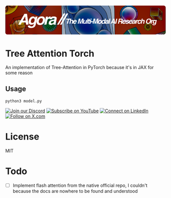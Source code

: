 [![Multi-Modality](agorabanner.png)](https://discord.com/servers/agora-999382051935506503)

# Tree Attention Torch

An implementation of Tree-Attention in PyTorch because it's in JAX for some reason

## Usage
```bash
python3 model.py
```

[![Join our Discord](https://img.shields.io/badge/Discord-Join%20our%20server-5865F2?style=for-the-badge&logo=discord&logoColor=white)](https://discord.gg/agora-999382051935506503) [![Subscribe on YouTube](https://img.shields.io/badge/YouTube-Subscribe-red?style=for-the-badge&logo=youtube&logoColor=white)](https://www.youtube.com/@kyegomez3242) [![Connect on LinkedIn](https://img.shields.io/badge/LinkedIn-Connect-blue?style=for-the-badge&logo=linkedin&logoColor=white)](https://www.linkedin.com/in/kye-g-38759a207/) [![Follow on X.com](https://img.shields.io/badge/X.com-Follow-1DA1F2?style=for-the-badge&logo=x&logoColor=white)](https://x.com/kyegomezb)

# License
MIT

# Todo

- [ ] Implement flash attention from the native official repo, I couldn't because the docs are nowhere to be found and understood 